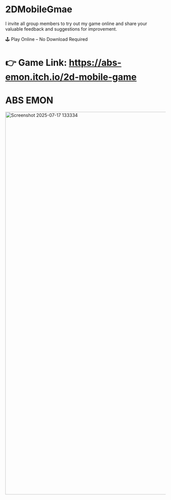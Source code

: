 # 2DMobileGmae
I invite all group members to try out my game online and share your valuable feedback and suggestions for improvement.

🕹 Play Online – No Download Required
# 👉 Game Link: https://abs-emon.itch.io/2d-mobile-game

# ABS EMON

<img width="1918" height="1199" alt="Screenshot 2025-07-17 133334" src="https://github.com/user-attachments/assets/babe8306-4a86-417c-adc8-73a1049d137b" />
